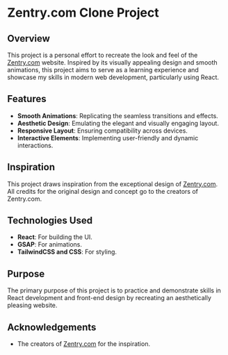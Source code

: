 # Zentry.com Clone Project

## Overview

This project is a personal effort to recreate the look and feel of the [Zentry.com](https://zentry.com) website. Inspired by its visually appealing design and smooth animations, this project aims to serve as a learning experience and showcase my skills in modern web development, particularly using React.

## Features

- **Smooth Animations**: Replicating the seamless transitions and effects.
- **Aesthetic Design**: Emulating the elegant and visually engaging layout.
- **Responsive Layout**: Ensuring compatibility across devices.
- **Interactive Elements**: Implementing user-friendly and dynamic interactions.

## Inspiration

This project draws inspiration from the exceptional design of [Zentry.com](https://zentry.com). All credits for the original design and concept go to the creators of Zentry.com.

## Technologies Used

- **React**: For building the UI.
- **GSAP**: For animations.
- **TailwindCSS and CSS**: For styling.

## Purpose

The primary purpose of this project is to practice and demonstrate skills in React development and front-end design by recreating an aesthetically pleasing website.

## Acknowledgements

- The creators of [Zentry.com](https://zentry.com) for the inspiration.

